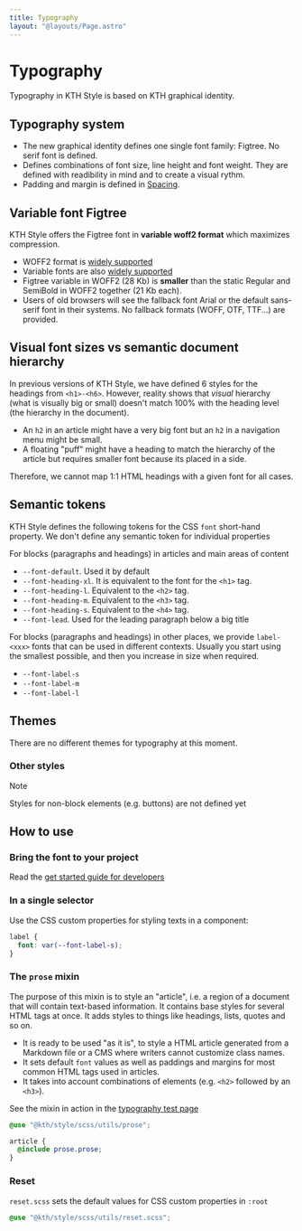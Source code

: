 ```yaml
---
title: Typography
layout: "@layouts/Page.astro"
---
```


# Typography

Typography in KTH Style is based on KTH graphical identity.

## Typography system

- The new graphical identity defines one single font family: Figtree. No serif font is defined.
- Defines combinations of font size, line height and font weight. They are defined with readibility in mind and to create a visual rythm.
- Padding and margin is defined in [Spacing](./spacing.md).

## Variable font Figtree

KTH Style offers the Figtree font in **variable woff2 format** which maximizes compression.

- WOFF2 format is [widely supported](https://caniuse.com/woff2)
- Variable fonts are also [widely supported](https://caniuse.com/variable-fonts)
- Figtree variable in WOFF2 (28 Kb) is **smaller** than the static Regular and SemiBold in WOFF2 together (21 Kb each).
- Users of old browsers will see the fallback font Arial or the default sans-serif font in their systems. No fallback formats (WOFF, OTF, TTF...) are provided.

## Visual font sizes vs semantic document hierarchy

In previous versions of KTH Style, we have defined 6 styles for the headings from `<h1>-<h6>`. However, reality shows that _visual_ hierarchy (what is visually big or small) doesn't match 100% with the heading level (the hierarchy in the document).

- An `h2` in an article might have a very big font but an `h2` in a navigation menu might be small.
- A floating "puff" might have a heading to match the hierarchy of the article but requires smaller font because its placed in a side.

Therefore, we cannot map 1:1 HTML headings with a given font for all cases.

## Semantic tokens

KTH Style defines the following tokens for the CSS `font` short-hand property. We don't define any semantic token for individual properties

For blocks (paragraphs and headings) in articles and main areas of content

- `--font-default`. Used it by default
- `--font-heading-xl`. It is equivalent to the font for the `<h1>` tag.
- `--font-heading-l`. Equivalent to the `<h2>` tag.
- `--font-heading-m`. Equivalent to the `<h3>` tag.
- `--font-heading-s`. Equivalent to the `<h4>` tag.
- `--font-lead`. Used for the leading paragraph below a big title

For blocks (paragraphs and headings) in other places, we provide `label-<xxx>` fonts that can be used in different contexts. Usually you start using the smallest possible, and then you increase in size when required.

- `--font-label-s`
- `--font-label-m`
- `--font-label-l`

## Themes

There are no different themes for typography at this moment.

### Other styles

> [!Note]
> Styles for non-block elements (e.g. buttons) are not defined yet

## How to use

### Bring the font to your project

Read the [get started guide for developers](../../style/en/get-started/developers.md)

### In a single selector

Use the CSS custom properties for styling texts in a component:

```scss
label {
  font: var(--font-label-s);
}
```

### The `prose` mixin

The purpose of this mixin is to style an "article", i.e. a region of a document that will contain text-based information. It contains base styles for several HTML tags at once. It adds styles to things like headings, lists, quotes and so on.

- It is ready to be used "as it is", to style a HTML article generated from a Markdown file or a CMS where writers cannot customize class names.
- It sets default `font` values as well as paddings and margins for most common HTML tags used in articles.
- It takes into account combinations of elements (e.g. `<h2>` followed by an `<h3>`).

See the mixin in action in the [typography test page](https://kthstyledemoref.z6.web.core.windows.net/style/en/examples/typography/index.html)

```scss
@use "@kth/style/scss/utils/prose";

article {
  @include prose.prose;
}
```

### Reset

`reset.scss` sets the default values for CSS custom properties in `:root`

```scss
@use "@kth/style/scss/utils/reset.scss";
```
